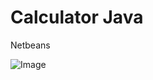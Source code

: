 # Calculator Java
Netbeans

![Image](https://github.com/user-attachments/assets/18be2466-eec0-4d01-871d-60f3a7f36fc6)
